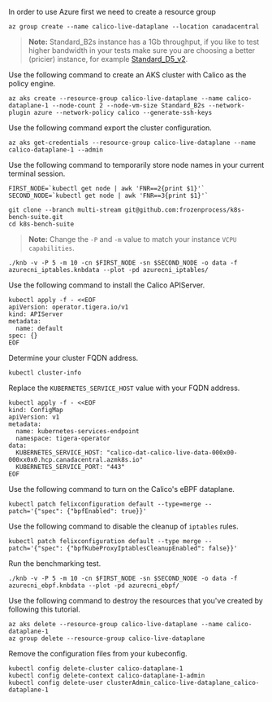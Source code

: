 In order to use Azure first we need to create a resource group
```
az group create --name calico-live-dataplane --location canadacentral
```

> **Note:** Standard_B2s instance has a 1Gb throughput, if you like to test higher bandwidth in your tests make sure you are choosing a better (pricier) instance, for example [Standard_D5_v2](https://docs.microsoft.com/en-us/azure/virtual-machines/dv2-dsv2-series#dv2-series). 

Use the following command to create an AKS cluster with Calico as the policy engine.
```
az aks create --resource-group calico-live-dataplane --name calico-dataplane-1 --node-count 2 --node-vm-size Standard_B2s --network-plugin azure --network-policy calico --generate-ssh-keys
```

Use the following command export the cluster configuration.
```
az aks get-credentials --resource-group calico-live-dataplane --name calico-dataplane-1 --admin
```

Use the following command to temporarily store node names in your current terminal session.
```
FIRST_NODE=`kubectl get node | awk 'FNR==2{print $1}'`
SECOND_NODE=`kubectl get node | awk 'FNR==3{print $1}'`
```

```
git clone --branch multi-stream git@github.com:frozenprocess/k8s-bench-suite.git
cd k8s-bench-suite
```


> **Note:** Change the `-P` and `-m` value to match your instance `VCPU capabilities`.

```
./knb -v -P 5 -m 10 -cn $FIRST_NODE -sn $SECOND_NODE -o data -f azurecni_iptables.knbdata --plot -pd azurecni_iptables/
```

Use the following command to install the Calico APIServer.
```
kubectl apply -f - <<EOF
apiVersion: operator.tigera.io/v1
kind: APIServer
metadata:
  name: default
spec: {}
EOF
```

Determine your cluster FQDN address.
```
kubectl cluster-info
```

Replace the `KUBERNETES_SERVICE_HOST` value with your FQDN address.
```
kubectl apply -f - <<EOF
kind: ConfigMap
apiVersion: v1
metadata:
  name: kubernetes-services-endpoint
  namespace: tigera-operator
data:
  KUBERNETES_SERVICE_HOST: "calico-dat-calico-live-data-000x00-000xx0x0.hcp.canadacentral.azmk8s.io"
  KUBERNETES_SERVICE_PORT: "443"
EOF
```

Use the following command to turn on the Calico's eBPF dataplane. 
```
kubectl patch felixconfiguration default --type=merge --patch='{"spec": {"bpfEnabled": true}}'
```

Use the following command to disable the cleanup of `iptables` rules.
```
kubectl patch felixconfiguration default --type merge --patch='{"spec": {"bpfKubeProxyIptablesCleanupEnabled": false}}'
```

Run the benchmarking test.
```
./knb -v -P 5 -m 10 -cn $FIRST_NODE -sn $SECOND_NODE -o data -f azurecni_ebpf.knbdata --plot -pd azurecni_ebpf/
```

Use the following command to destroy the resources that you've created by following this tutorial.
```
az aks delete --resource-group calico-live-dataplane --name calico-dataplane-1
az group delete --resource-group calico-live-dataplane
```

Remove the configuration files from your kubeconfig.
```
kubectl config delete-cluster calico-dataplane-1
kubectl config delete-context calico-dataplane-1-admin
kubectl config delete-user clusterAdmin_calico-live-dataplane_calico-dataplane-1
```
